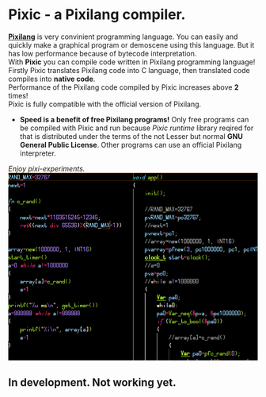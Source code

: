 # **Pixic** - a Pixilang compiler.
[**Pixilang**](http://warmplace.ru/soft/pixilang) is very convinient programming language. You can easily and quickly make a graphical program or demoscene using this language. But it has low performance because of bytecode interpretation.\
With **Pixic** you can compile code written in Pixilang programming language! Firstly Pixic translates Pixilang code into C language, then translated code compiles into **native code**.\
Performance of the Pixilang code compiled by Pixic increases above **2** times!\
Pixic is fully compatible with the official version of Pixilang.
* **Speed is a benefit of free Pixilang programs!** Only free programs can be compiled with Pixic and run because *Pixic runtime* library reqired for that is distributed under the terms of the not Lesser but normal **GNU General Public License**. Other programs can use an official Pixilang interpreter.

*Enjoy pixi-experiments.*\
<img src="logo.png">
## In development. Not working yet.